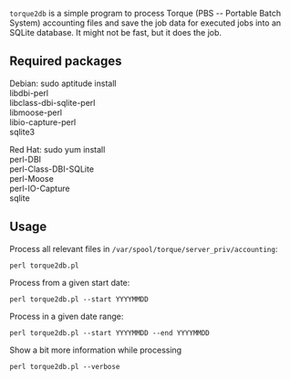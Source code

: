 `torque2db` is a simple program to process Torque (PBS -- Portable Batch
System) accounting files and save the job data for executed jobs into an
SQLite database.  It might not be fast, but it does the job.

Required packages
-----------------

Debian:
    sudo aptitude install \
	libdbi-perl\
	libclass-dbi-sqlite-perl\
	libmoose-perl\
	libio-capture-perl\
	sqlite3

Red Hat:
    sudo yum install\
	perl-DBI\
	perl-Class-DBI-SQLite\
	perl-Moose\
	perl-IO-Capture\
	sqlite

Usage
-----

Process all relevant files in `/var/spool/torque/server_priv/accounting`:

    perl torque2db.pl

Process from a given start date:

    perl torque2db.pl --start YYYYMMDD

Process in a given date range:

    perl torque2db.pl --start YYYYMMDD --end YYYYMMDD

Show a bit more information while processing

    perl torque2db.pl --verbose

